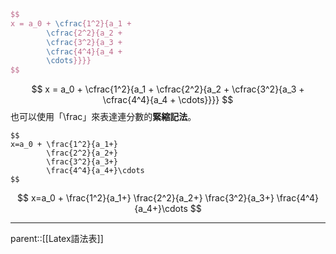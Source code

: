 ```latex
$$
x = a_0 + \cfrac{1^2}{a_1 + 
		\cfrac{2^2}{a_2 + 
		\cfrac{3^2}{a_3 + 
		\cfrac{4^4}{a_4 + 
		\cdots}}}} 
$$
```
$$
x = a_0 + \cfrac{1^2}{a_1 + 
		\cfrac{2^2}{a_2 + 
		\cfrac{3^2}{a_3 + 
		\cfrac{4^4}{a_4 + 
		\cdots}}}} 
$$
也可以使用「\\frac」來表達連分數的**緊縮記法**。
```
$$
x=a_0 + \frac{1^2}{a_1+}
		\frac{2^2}{a_2+}
		\frac{3^2}{a_3+}
		\frac{4^4}{a_4+}\cdots
$$
```
$$
x=a_0 + \frac{1^2}{a_1+}
		\frac{2^2}{a_2+}
		\frac{3^2}{a_3+}
		\frac{4^4}{a_4+}\cdots
$$
- - -
parent::[[Latex語法表]]
